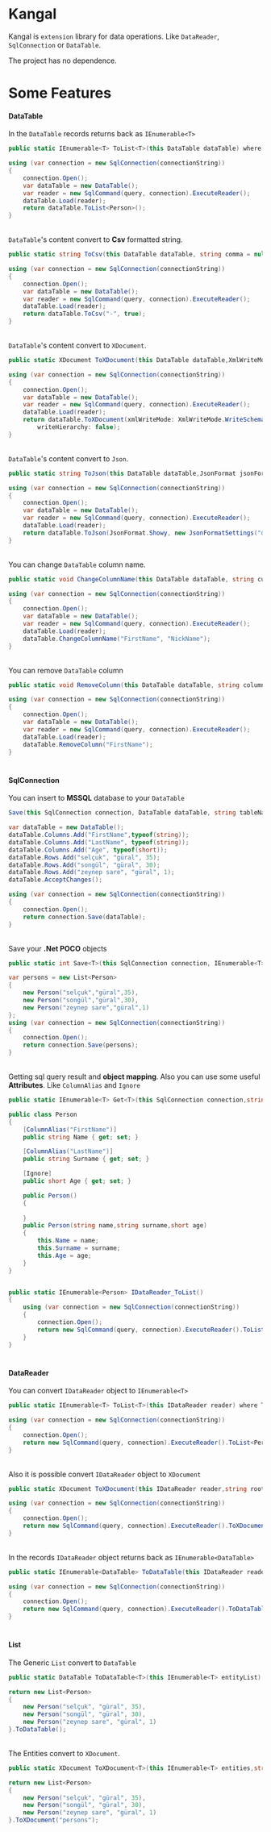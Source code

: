 ﻿# Kangal

Kangal is `extension` library for data operations. Like `DataReader`, `SqlConnection` or `DataTable`.

The project has no dependence.

# Some Features
#### DataTable
 In the `DataTable` records returns back as `IEnumerable<T>`
```csharp
public static IEnumerable<T> ToList<T>(this DataTable dataTable) where T : new()
```
```csharp
using (var connection = new SqlConnection(connectionString))
{
    connection.Open();
    var dataTable = new DataTable();
    var reader = new SqlCommand(query, connection).ExecuteReader();
    dataTable.Load(reader);
    return dataTable.ToList<Person>();
}
```
<br>`DataTable`'s content convert to **Csv** formatted string.
```csharp
public static string ToCsv(this DataTable dataTable, string comma = null,bool ignoreNull = false)
```
```csharp
using (var connection = new SqlConnection(connectionString))
{
    connection.Open();
    var dataTable = new DataTable();
    var reader = new SqlCommand(query, connection).ExecuteReader();
    dataTable.Load(reader);
    return dataTable.ToCsv("-", true);
}
```
<br>`DataTable`'s content convert to `XDocument`.
```csharp
public static XDocument ToXDocument(this DataTable dataTable,XmlWriteMode xmlWriteMode = XmlWriteMode.IgnoreSchema,string nodeName = null,bool writeHierarchy = true)
```
```csharp
using (var connection = new SqlConnection(connectionString))
{
    connection.Open();
    var dataTable = new DataTable();
    var reader = new SqlCommand(query, connection).ExecuteReader();
    dataTable.Load(reader);
    return dataTable.ToXDocument(xmlWriteMode: XmlWriteMode.WriteSchema, nodeName: "persons",
        writeHierarchy: false);
}
```
<br>`DataTable`'s content convert to `Json`.
```csharp
public static string ToJson(this DataTable dataTable,JsonFormat jsonFormat = JsonFormat.Simple,JsonFormatSettings jsonFormatSettings = null)
```
```csharp
using (var connection = new SqlConnection(connectionString))
{
    connection.Open();
    var dataTable = new DataTable();
    var reader = new SqlCommand(query, connection).ExecuteReader();
    dataTable.Load(reader);
    return dataTable.ToJson(JsonFormat.Showy, new JsonFormatSettings("dd/MM/yyyy", "0:00.0"));
}
```
<br>You can change `DataTable` column name.
```csharp
public static void ChangeColumnName(this DataTable dataTable, string currentColumnName, string newColumnName)
```
```csharp
using (var connection = new SqlConnection(connectionString))
{
    connection.Open();
    var dataTable = new DataTable();
    var reader = new SqlCommand(query, connection).ExecuteReader();
    dataTable.Load(reader);
    dataTable.ChangeColumnName("FirstName", "NickName");
}
```
<br>You can remove `DataTable` column
```csharp
public static void RemoveColumn(this DataTable dataTable, string columnName)
```
```csharp
using (var connection = new SqlConnection(connectionString))
{
    connection.Open();
    var dataTable = new DataTable();
    var reader = new SqlCommand(query, connection).ExecuteReader();
    dataTable.Load(reader);
    dataTable.RemoveColumn("FirstName");
}
```

#
#### SqlConnection


You can insert to **MSSQL** database to your `DataTable`
```csharp
Save(this SqlConnection connection, DataTable dataTable, string tableName,SqlTransaction transaction = null)
```
```csharp
var dataTable = new DataTable();
dataTable.Columns.Add("FirstName",typeof(string));
dataTable.Columns.Add("LastName", typeof(string));
dataTable.Columns.Add("Age", typeof(short));
dataTable.Rows.Add("selçuk", "güral", 35);
dataTable.Rows.Add("songül", "güral", 30);
dataTable.Rows.Add("zeynep sare", "güral", 1);
dataTable.AcceptChanges();

using (var connection = new SqlConnection(connectionString))
{
    connection.Open();
    return connection.Save(dataTable);
}
```
<br>Save your **.Net POCO** objects
``` csharp
public static int Save<T>(this SqlConnection connection, IEnumerable<T> entities, SqlTransaction transaction = null, string tableName = null) where T : class
```
```csharp
var persons = new List<Person>
{
    new Person("selçuk","güral",35),
    new Person("songül","güral",30),
    new Person("zeynep sare","güral",1)
};
using (var connection = new SqlConnection(connectionString))
{
    connection.Open();
    return connection.Save(persons);
}
```
<br>Getting sql query result and **object mapping**. Also you can use some useful **Attributes**. Like `ColumnAlias` and `Ignore`
```csharp
public static IEnumerable<T> Get<T>(this SqlConnection connection,string query) where T : class ,new ()
```
```csharp
public class Person
{
    [ColumnAlias("FirstName")] 
    public string Name { get; set; }

    [ColumnAlias("LastName")]
    public string Surname { get; set; }

    [Ignore]
    public short Age { get; set; }

    public Person()
    {
        
    }
    public Person(string name,string surname,short age)
    {
        this.Name = name;
        this.Surname = surname;
        this.Age = age;
    }
}


public static IEnumerable<Person> IDataReader_ToList()
{
    using (var connection = new SqlConnection(connectionString))
    {
        connection.Open();
        return new SqlCommand(query, connection).ExecuteReader().ToList<Person>();
    }
}
```
#
#### DataReader
You can convert `IDataReader` object to `IEnumerable<T>`
```csharp
public static IEnumerable<T> ToList<T>(this IDataReader reader) where T :class, new()
```
```csharp
using (var connection = new SqlConnection(connectionString))
{
    connection.Open();
    return new SqlCommand(query, connection).ExecuteReader().ToList<Person>();
}
```
<br>Also it is possible convert `IDataReader` object to `XDocument`
```csharp
public static XDocument ToXDocument(this IDataReader reader,string rootName,string nodeName)
```
```csharp
using (var connection = new SqlConnection(connectionString))
{
    connection.Open();
    return new SqlCommand(query, connection).ExecuteReader().ToXDocument("persons", "person");
}
```

<br>In the records `IDataReader` object returns back as `IEnumerable<DataTable>`
```csharp
public static IEnumerable<DataTable> ToDataTable(this IDataReader reader)
```
```csharp
using (var connection = new SqlConnection(connectionString))
{
    connection.Open();
    return new SqlCommand(query, connection).ExecuteReader().ToDataTable();
}
```
#
#### List
The Generic `List` convert to `DataTable`
```csharp
public static DataTable ToDataTable<T>(this IEnumerable<T> entityList) where T : class
```
```csharp
return new List<Person>
{
    new Person("selçuk", "güral", 35),
    new Person("songül", "güral", 30),
    new Person("zeynep sare", "güral", 1)
}.ToDataTable();
```

<br>The Entities convert to `XDocument`.
```csharp
public static XDocument ToXDocument<T>(this IEnumerable<T> entities,string rootName) where T : class
```
```csharp
return new List<Person>
{
    new Person("selçuk", "güral", 35),
    new Person("songül", "güral", 30),
    new Person("zeynep sare", "güral", 1)
}.ToXDocument("persons");
```